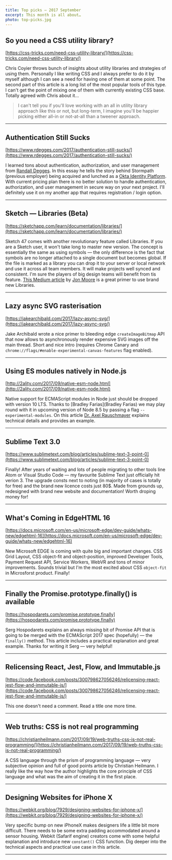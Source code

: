 ```yaml
---
title: Top picks — 2017 September
excerpt: This month is all about…
photo: top-picks.jpg
---
```


## So you need a CSS utility library?

[https://css-tricks.com/need-css-utility-library/](https://css-tricks.com/need-css-utility-library/)

Chris Coyier throws bunch of insights about utility libraries and strategies of using them. Personally I like writing CSS and I always prefer to do it by myself although I can see a need for having one of them at some point. The second part of this article is a long list of the most popular tools of this type. I can't get the point of mixing one of them with currently existing CSS base. Totally agreed with Chris about it…

> I can't tell you if you'll love working with an all in utility library approach like this or not, but long-term, I imagine you'll be happier picking either all-in or not-at-all than a tweener approach.

- - -

## Authentication Still Sucks

[https://www.rdegges.com/2017/authentication-still-sucks/](https://www.rdegges.com/2017/authentication-still-sucks/)

I learned tons about authentication, authorization, and user management from [Randall Degges](https://twitter.com/rdegges). In this essay he tells the story behind Stormpath (previous employer) being acquired and lunched as a [Okta Identity Platform](https://developer.okta.com/). With current pricing plan there is no better solution to handle authentication, authorization, and user management in secure way on your next project. I'll definitely use it on my another app that requires registration / login option.

- - -

## Sketch — Libraries (Beta)

[https://sketchapp.com/learn/documentation/libraries/](https://sketchapp.com/learn/documentation/libraries/)

Sketch 47 comes with another revolutionary feature called Libraries. If you are a Sketch user, it won't take long to master new version. The concept is essentially the same as using symbols — the only difference is the fact that symbols are no longer attached to a single document but becomes global. If the file is marked as a library you can drop it to your server or local network and use it across all team members. It will make projects well synced and consistent. I'm sure the players of big design teams will benefit from tis feature. [This Medium article](https://medium.com/ux-power-tools/sketch-libraries-how-they-work-and-the-crazy-stuff-you-can-do-with-them-fc10f142ac80) by [Jon Moore](https://twitter.com/uxpowertools) is a great primer to use brand new Libraries.

- - -

## Lazy async SVG rasterisation

[https://jakearchibald.com/2017/lazy-async-svg/](https://jakearchibald.com/2017/lazy-async-svg/)

Jake Archibald wrote a nice primer to bleeding edge `createImageBitmap` API that now allows to asynchronously render expensive SVG images off the main thread. Short and nice intro (requires Chrome Canary and `chrome://flags/#enable-experimental-canvas-features` flag enabled).

- - -

## Using ES modules natively in Node.js

[http://2ality.com/2017/09/native-esm-node.html](http://2ality.com/2017/09/native-esm-node.html)

Native support for ECMAScript modules in Node just should be dropped with version 10 LTS. Thanks to [Bradley Farias](Bradley Farias) we may play round with it in upcoming version of Node 8.5 by passing a flag `--experimental-modules`. On this article [Dr. Axel Rauschmayer](https://twitter.com/rauschma) explains technical details and provides an example.

- - -

## Sublime Text 3.0

[https://www.sublimetext.com/blog/articles/sublime-text-3-point-0](https://www.sublimetext.com/blog/articles/sublime-text-3-point-0)

Finally! After years of waiting and lots of people migrating to other tools line Atom or Visual Studio Code — my favourite Sublime Text just officially hit verion 3. The upgrade consts next to noting (in majority of cases is totally for free) and the brand new licence costs just 80$. Made from grounds up, redesigned with brand new website and documentation! Worth droping money for!

- - -

## What's Coming in EdgeHTML 16
[https://docs.microsoft.com/en-us/microsoft-edge/dev-guide/whats-new/edgehtml-16](https://docs.microsoft.com/en-us/microsoft-edge/dev-guide/whats-new/edgehtml-16)

New Microsoft EDGE is coming with quite big and important changes. CSS Grid Layout, CSS object-fit and object-position, improved Developer Tools, Payment Request API, Service Workers, WebVR and tons of minor improvements. Sounds trivial but I'm the most excited about CSS `object-fit` in Microsforst product. Finally!

- - -

## Finally the Promise.prototype.finally() is available

[https://hospodarets.com/promise.prototype.finally](https://hospodarets.com/promise.prototype.finally)

Serg Hospodarets explains an always missing bit of Promise API that is going to be merged with the ECMAScript 2017 spec (hopefully) — the `finally()` method. This article includes a practical explanation and great example. Thanks for writing it Serg — very helpful!

- - -

## Relicensing React, Jest, Flow, and Immutable.js

[https://code.facebook.com/posts/300798627056246/relicensing-react-jest-flow-and-immutable-js/](https://code.facebook.com/posts/300798627056246/relicensing-react-jest-flow-and-immutable-js/)

This one doesn't need a comment. Read a title one more time.

- - -

## Web truths: CSS is not real programming

[https://christianheilmann.com/2017/09/19/web-truths-css-is-not-real-programming/](https://christianheilmann.com/2017/09/19/web-truths-css-is-not-real-programming/)

A CSS language through the prism of programming language — very subjective opinion and full of good points article by Christian Heilmann. I really like the way how the author highlights the core principle of CSS language and what was the aim of creating it in the first place.

- - -

## Designing Websites for iPhone X

[https://webkit.org/blog/7929/designing-websites-for-iphone-x/](https://webkit.org/blog/7929/designing-websites-for-iphone-x/)

Very specific bump on new iPhoneX makes designers life a little bit more difficult. There needs to be some extra padding accommodated around a sensor housing. Webkit (Safarif engine) creators come with some helpful explanation and introduce new `constant()` CSS function. Dig deeper into the technical aspects and practical use case in this article.

- - -

##

